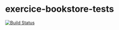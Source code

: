 # exercice-bookstore-tests

[![Build Status](https://travis-ci.org/digiz3d/exercice-bookstore-tests.svg?branch=master)](https://travis-ci.org/digiz3d/exercice-bookstore-tests)
